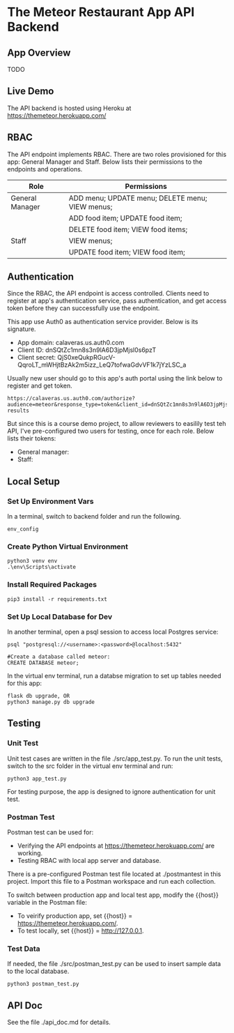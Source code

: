 # The Meteor Restaurant App API Backend

## App Overview
TODO

## Live Demo
The API backend is hosted using Heroku at https://themeteor.herokuapp.com/

## RBAC
The API endpoint implements RBAC. There are two roles provisioned for this app: General Manager and Staff. Below lists their permissions to the endpoints and operations.

| Role            | Permissions                                     |
|-----------------|-------------------------------------------------|
| General Manager | ADD menu; UPDATE menu; DELETE menu; VIEW menus; |
|		          | ADD food item; UPDATE food item; 		        |
|                 | DELETE food item; VIEW food items;		        |
| Staff           | VIEW menus;					                    |
|                 | UPDATE food item; VIEW food item;               |

## Authentication
Since the RBAC, the API endpoint is access controlled. Clients need to register at app's authentication service, pass authentication, and get access token before they can successfully use the endpoint. 

This app use Auth0 as authentication service provider. Below is its signature.
- App domain: calaveras.us.auth0.com
- Client ID: dnSQtZc1mn8s3n9lA6D3jpMjsl0s6pzT
- Client secret: QjS0xeQukpRGucV-QqroLT_mWHjtBzAk2m5izz_LeQ7tofwaGdvVF1k7jYzLSC_a

Usually new user should go to this app's auth portal using the link below to register and get token. 

```
https://calaveras.us.auth0.com/authorize?audience=meteor&response_type=token&client_id=dnSQtZc1mn8s3n9lA6D3jpMjsl0s6pzT&redirect_uri=https://themeteor.herokuapp.com/login-results
```

But since this is a course demo project, to allow reviewers to easilily test teh API, I've pre-configured two users for testing, once for each role. Below lists their tokens:
- General manager: <!-- insert token -->
- Staff: <!-- insert token -->

## Local Setup
### Set Up Environment Vars
In a terminal, switch to backend folder and run the following.
```
env_config
```

### Create Python Virtual Environment
```
python3 venv env
.\env\Scripts\activate
```

### Install Required Packages
```
pip3 install -r requirements.txt
```

### Set Up Local Database for Dev
In another terminal, open a psql session to access local Postgres service:
```
psql "postgresql://<username>:<password>@localhost:5432"

#Create a database called meteor:
CREATE DATABASE meteor;
```

In the virtual env terminal, run a databse migration to set up tables needed for this app:
```
flask db upgrade, OR
python3 manage.py db upgrade
```

## Testing
### Unit Test
Unit test cases are written in the file ./src/app_test.py. To run the unit tests, switch to the src folder in the virtual env terminal and run:
```
python3 app_test.py
```
For testing purpose, the app is designed to ignore authentication for unit test.

### Postman Test
Postman test can be used for:
- Verifying the API endpoints at https://themeteor.herokuapp.com/ are working.
- Testing RBAC with local app server and database.

<!-- To finish -->
There is a pre-configured Postman test file located at ./postmantest in this project. Import this file to a Postman workspace and run each collection.

To switch between production app and local test app, modify the {{host}} variable in the Postman file:
- To veirify production app, set {{host}} = https://themeteor.herokuapp.com/.
- To test locally, set {{host}} = http://127.0.0.1.

### Test Data
If needed, the file ./src/postman_test.py can be used to insert sample data to the local database.
```
python3 postman_test.py
```

## API Doc
See the file ./api_doc.md for details.






